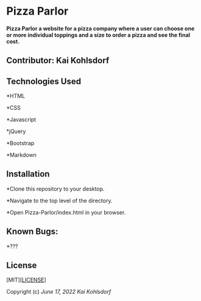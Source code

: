 # Pizza Parlor

#### Pizza Parlor a website for a pizza company where a user can choose one or more individual toppings  and a size to order a pizza and see the final cost.

## Contributor: Kai Kohlsdorf

## Technologies Used

*HTML

*CSS

*Javascript

*jQuery

*Bootstrap

*Markdown

## Installation

*Clone this repository to your desktop.

*Navigate to the top level of the directory.

*Open Pizza-Parlor/index.html in your browser.

## Known Bugs: 

*???

## License
[MIT][<a href=https://github.com/KaiKohlsdorf/pizzaparlor/blob/main/LICENSE>LICENSE</a>]

Copyright (c) _June 17, 2022_ _Kai Kohlsdorf_

